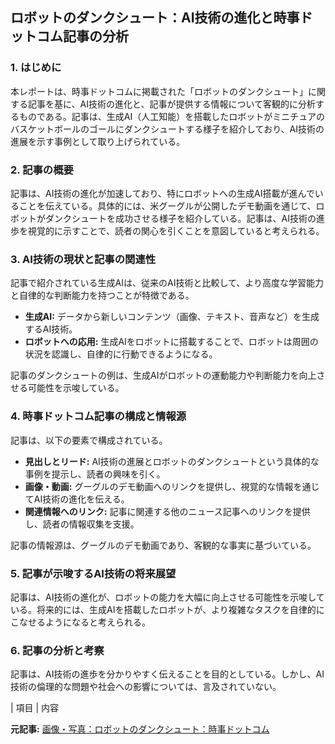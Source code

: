 ## ロボットのダンクシュート：AI技術の進化と時事ドットコム記事の分析

### 1. はじめに

本レポートは、時事ドットコムに掲載された「ロボットのダンクシュート」に関する記事を基に、AI技術の進化と、記事が提供する情報について客観的に分析するものである。記事は、生成AI（人工知能）を搭載したロボットがミニチュアのバスケットボールのゴールにダンクシュートする様子を紹介しており、AI技術の進展を示す事例として取り上げられている。

### 2. 記事の概要

記事は、AI技術の進化が加速しており、特にロボットへの生成AI搭載が進んでいることを伝えている。具体的には、米グーグルが公開したデモ動画を通じて、ロボットがダンクシュートを成功させる様子を紹介している。記事は、AI技術の進歩を視覚的に示すことで、読者の関心を引くことを意図していると考えられる。

### 3. AI技術の現状と記事の関連性

記事で紹介されている生成AIは、従来のAI技術と比較して、より高度な学習能力と自律的な判断能力を持つことが特徴である。

* **生成AI:** データから新しいコンテンツ（画像、テキスト、音声など）を生成するAI技術。
* **ロボットへの応用:** 生成AIをロボットに搭載することで、ロボットは周囲の状況を認識し、自律的に行動できるようになる。

記事のダンクシュートの例は、生成AIがロボットの運動能力や判断能力を向上させる可能性を示唆している。

### 4. 時事ドットコム記事の構成と情報源

記事は、以下の要素で構成されている。

* **見出しとリード:** AI技術の進展とロボットのダンクシュートという具体的な事例を提示し、読者の興味を引く。
* **画像・動画:** グーグルのデモ動画へのリンクを提供し、視覚的な情報を通じてAI技術の進化を伝える。
* **関連情報へのリンク:** 記事に関連する他のニュース記事へのリンクを提供し、読者の情報収集を支援。

記事の情報源は、グーグルのデモ動画であり、客観的な事実に基づいている。

### 5. 記事が示唆するAI技術の将来展望

記事は、AI技術の進化が、ロボットの能力を大幅に向上させる可能性を示唆している。将来的には、生成AIを搭載したロボットが、より複雑なタスクを自律的にこなせるようになると考えられる。

### 6. 記事の分析と考察

記事は、AI技術の進歩を分かりやすく伝えることを目的としている。しかし、AI技術の倫理的な問題や社会への影響については、言及されていない。

| 項目 | 内容 

**元記事:** [画像・写真：ロボットのダンクシュート：時事ドットコム](https://www.jiji.com/jc/p?id=20250316143755-0084398514)